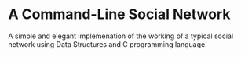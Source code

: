 # A Command-Line Social Network

A simple and elegant implemenation of the working of a typical social network using Data Structures and C programming language.